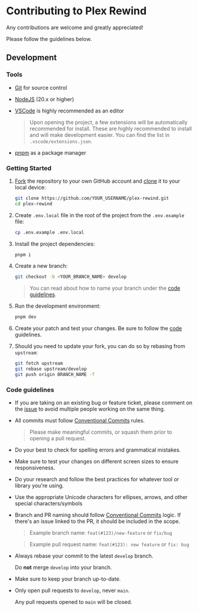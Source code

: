 # Contributing to Plex Rewind

Any contributions are welcome and greatly appreciated!

Please follow the guidelines below.

## Development

### Tools

- [Git](https://git-scm.com) for source control
- [NodeJS](https://nodejs.org) (20.x or higher)
- [VSCode](https://code.visualstudio.com) is highly recommended as an editor

  > Upon opening the project, a few extensions will be automatically recommended for install. These are highly recommended to install and will make development easier. You can find the list in `.vscode/extensions.json`.

- [pnpm](https://pnpm.io) as a package manager

### Getting Started

1. [Fork](https://help.github.com/articles/fork-a-repo/) the repository to your own GitHub account and [clone](https://help.github.com/articles/cloning-a-repository/) it to your local device:

   ```bash
   git clone https://github.com/YOUR_USERNAME/plex-rewind.git
   cd plex-rewind
   ```

2. Create `.env.local` file in the root of the project from the `.env.example` file:

   ```bash
   cp .env.example .env.local
   ```

3. Install the project dependencies:

   ```bash
   pnpm i
   ```

4. Create a new branch:

   ```bash
   git checkout -b <YOUR_BRANCH_NAME> develop
   ```

   > You can read about how to name your branch under the [code guidelines](#code-guidelines).

5. Run the development environment:

   ```bash
   pnpm dev
   ```

6. Create your patch and test your changes. Be sure to follow the [code](#code-guidelines) guidelines.

7. Should you need to update your fork, you can do so by rebasing from `upstream`:

   ```bash
   git fetch upstream
   git rebase upstream/develop
   git push origin BRANCH_NAME -f
   ```

### Code guidelines

- If you are taking on an existing bug or feature ticket, please comment on the [issue](https://github.com/RaunoT/plex-rewind/issues) to avoid multiple people working on the same thing.

- All commits must follow [Conventional Commits](https://www.conventionalcommits.org/en/v1.0.0/) rules.

  > Please make meaningful commits, or squash them prior to opening a pull request.

- Do your best to check for spelling errors and grammatical mistakes.

- Make sure to test your changes on different screen sizes to ensure responsiveness.

- Do your research and follow the best practices for whatever tool or library you're using.

- Use the appropriate Unicode characters for ellipses, arrows, and other special characters/symbols

- Branch and PR naming should follow [Conventional Commits](https://www.conventionalcommits.org/en/v1.0.0/) logic. If there's an issue linked to the PR, it should be included in the scope.

  > Example branch name: `feat(#123)/new-feature` or `fix/bug`

  > Example pull request name: `feat(#123): new feature` or `fix: bug`

- Always rebase your commit to the latest `develop` branch.

  Do **not** merge `develop` into your branch.

- Make sure to keep your branch up-to-date.

- Only open pull requests to `develop`, never `main`.

  Any pull requests opened to `main` will be closed.
